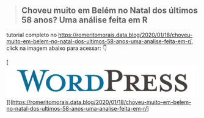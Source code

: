 > ## Choveu muito em Belém no Natal dos últimos 58 anos? Uma análise feita em R
tutorial completo no https://romeritomorais.data.blog/2020/01/18/choveu-muito-em-belem-no-natal-dos-ultimos-58-anos-uma-analise-feita-em-r/, click na imagem abaixo para acessar: :point_down:

[![Legenda](https://github.com/romeritomorais/Analise-de-dados-Metereologicos-feita-em-R/blob/master/resources/Font-WordPress-Logo.jpg)][(https://romeritomorais.data.blog/2020/01/18/choveu-muito-em-belem-no-natal-dos-ultimos-58-anos-uma-analise-feita-em-r/]
